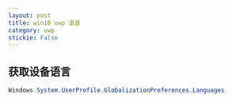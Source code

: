 ```yaml
---
layout: post
title: win10 uwp 语音 
category: uwp 
stickie: False
---
```



## 获取设备语言

```csharp
Windows.System.UserProfile.GlobalizationPreferences.Languages
```


